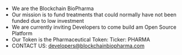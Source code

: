 - We are the Blockchain BioPharma 
- Our mission is to fund treatments that could normally have not been funded due to low investment 
- We are currently inviting Developers to come build am Open Source Platform
- Our Token is the Pharmaceutical Token: Ticker: PHARMA
- CONTACT US: developers@blockchainbiopharma.com

